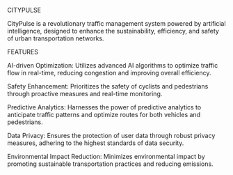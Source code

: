 CITYPULSE

CityPulse is a revolutionary traffic management system powered by artificial intelligence, designed to enhance the sustainability, efficiency, and safety of urban transportation networks.

FEATURES

AI-driven Optimization: Utilizes advanced AI algorithms to optimize traffic flow in real-time, reducing congestion and improving overall efficiency.

Safety Enhancement: Prioritizes the safety of cyclists and pedestrians through proactive measures and real-time monitoring.

Predictive Analytics: Harnesses the power of predictive analytics to anticipate traffic patterns and optimize routes for both vehicles and pedestrians.

Data Privacy: Ensures the protection of user data through robust privacy measures, adhering to the highest standards of data security.

Environmental Impact Reduction: Minimizes environmental impact by promoting sustainable transportation practices and reducing emissions.
